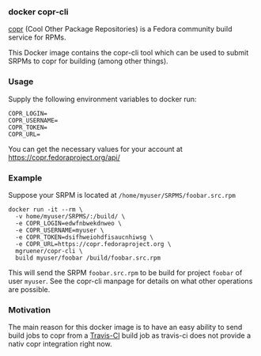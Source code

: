 ### docker copr-cli

[copr](https://copr.fedoraproject.org/) (Cool Other Package Repositories) is a Fedora community build service for RPMs.

This Docker image contains the copr-cli tool which can be used to submit SRPMs to copr for building (among other things).

### Usage

Supply the following environment variables to docker run:

```
COPR_LOGIN=
COPR_USERNAME=
COPR_TOKEN=
COPR_URL=
```

You can get the necessary values for your account at https://copr.fedoraproject.org/api/

### Example

Suppose your SRPM is located at ```/home/myuser/SRPMS/foobar.src.rpm```

```
docker run -it --rm \
  -v home/myuser/SRPMS/:/build/ \
  -e COPR_LOGIN=edwfnbwekdnweo \
  -e COPR_USERNAME=myuser \
  -e COPR_TOKEN=dsifhweiohdfisaucnhiwsg \
  -e COPR_URL=https://copr.fedoraproject.org \
  mgruener/copr-cli \
  build myuser/foobar /build/foobar.src.rpm
```

This will send the SRPM ```foobar.src.rpm``` to be build for project ```foobar``` of user ```myuser```. See the copr-cli manpage for details on what other operations are possible.

### Motivation

The main reason for this docker image is to have an easy ability to send build jobs to copr from a [Travis-CI](https://travis-ci.org/) build job as travis-ci does not provide a nativ copr integration right now.
